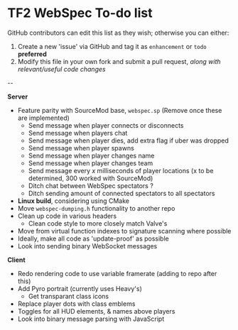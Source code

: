 TF2 WebSpec To-do list
======================

GitHub contributors can edit this list as they wish; otherwise you can either:

1. Create a new 'issue' via GitHub and tag it as `enhancement` or `todo` **preferred**
2. Modify this file in your own fork and submit a pull request, *along with relevant/useful code changes*

--

**Server**

* Feature parity with SourceMod base, `webspec.sp` (Remove once these are implemented)
    * Send message when player connects or disconnects
    * Send message when players chat
    * Send message when player dies, add extra flag if uber was dropped
    * Send message when player spawns
    * Send message when player changes name
    * Send message when player changes team
    * Send message every *x* milliseconds of player locations (x to be determined, 300 worked with SourceMod)
    * Ditch chat between WebSpec spectators ?
    * Ditch sending amount of connected spectators to all spectators
* **Linux build**, considering using CMake
* Move `webspec-dumping.h` functionality to another repo
* Clean up code in various headers
    * Clean code style to more closely match Valve's
* Move from virtual function indexes to signature scanning where possible
* Ideally, make all code as 'update-proof' as possible
* Look into sending binary WebSocket messages

**Client**

* Redo rendering code to use variable framerate (adding to repo after this)
* Add Pyro portrait (currently uses Heavy's)
    * Get transparant class icons
* Replace player dots with class emblems
* Toggles for all HUD elements, & names above players
* Look into binary message parsing with JavaScript
